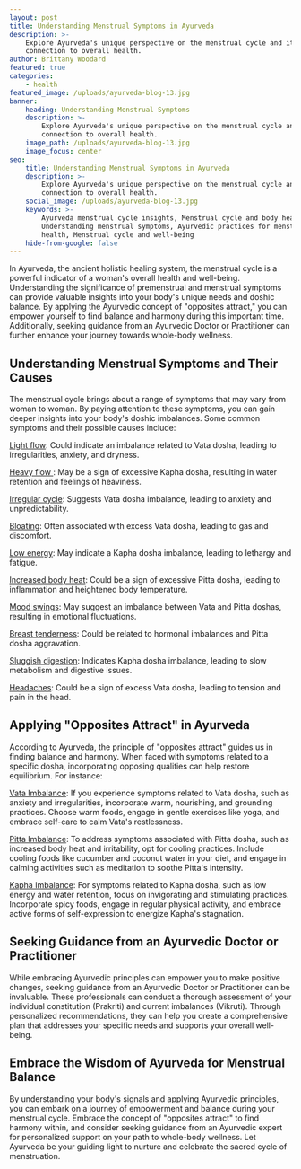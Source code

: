 ```yaml
---
layout: post
title: Understanding Menstrual Symptoms in Ayurveda
description: >-
    Explore Ayurveda's unique perspective on the menstrual cycle and its
    connection to overall health.
author: Brittany Woodard
featured: true
categories:
    - health
featured_image: /uploads/ayurveda-blog-13.jpg
banner:
    heading: Understanding Menstrual Symptoms
    description: >-
        Explore Ayurveda's unique perspective on the menstrual cycle and its
        connection to overall health.
    image_path: /uploads/ayurveda-blog-13.jpg
    image_focus: center
seo:
    title: Understanding Menstrual Symptoms in Ayurveda
    description: >-
        Explore Ayurveda's unique perspective on the menstrual cycle and its
        connection to overall health.
    social_image: /uploads/ayurveda-blog-13.jpg
    keywords: >-
        Ayurveda menstrual cycle insights, Menstrual cycle and body health,
        Understanding menstrual symptoms, Ayurvedic practices for menstrual
        health, Menstrual cycle and well-being
    hide-from-google: false
---
```

In Ayurveda, the ancient holistic healing system, the menstrual cycle is a powerful indicator of a woman's overall health and well-being. Understanding the significance of premenstrual and menstrual symptoms can provide valuable insights into your body's unique needs and doshic balance. By applying the Ayurvedic concept of "opposites attract," you can empower yourself to find balance and harmony during this important time. Additionally, seeking guidance from an Ayurvedic Doctor or Practitioner can further enhance your journey towards whole-body wellness.

## Understanding Menstrual Symptoms and Their Causes

The menstrual cycle brings about a range of symptoms that may vary from woman to woman. By paying attention to these symptoms, you can gain deeper insights into your body's doshic imbalances. Some common symptoms and their possible causes include:

<u>Light flow</u>: Could indicate an imbalance related to Vata dosha, leading to irregularities, anxiety, and dryness. 

<u>Heavy flow </u>: May be a sign of excessive Kapha dosha, resulting in water retention and feelings of heaviness.

<u>Irregular cycle</u>: Suggests Vata dosha imbalance, leading to anxiety and unpredictability.

<u>Bloating</u>: Often associated with excess Vata dosha, leading to gas and discomfort.

<u>Low energy</u>: May indicate a Kapha dosha imbalance, leading to lethargy and fatigue.

<u>Increased body heat</u>: Could be a sign of excessive Pitta dosha, leading to inflammation and heightened body temperature.

<u>Mood swings</u>: May suggest an imbalance between Vata and Pitta doshas, resulting in emotional fluctuations.

<u>Breast tenderness</u>: Could be related to hormonal imbalances and Pitta dosha aggravation.

<u>Sluggish digestion</u>: Indicates Kapha dosha imbalance, leading to slow metabolism and digestive issues.

<u>Headaches</u>: Could be a sign of excess Vata dosha, leading to tension and pain in the head.

## Applying "Opposites Attract" in Ayurveda

According to Ayurveda, the principle of "opposites attract" guides us in finding balance and harmony. When faced with symptoms related to a specific dosha, incorporating opposing qualities can help restore equilibrium. For instance:

<u>Vata Imbalance</u>\: If you experience symptoms related to Vata dosha, such as anxiety and irregularities, incorporate warm, nourishing, and grounding practices. Choose warm foods, engage in gentle exercises like yoga, and embrace self-care to calm Vata's restlessness.

<u>Pitta Imbalance</u>\: To address symptoms associated with Pitta dosha, such as increased body heat and irritability, opt for cooling practices. Include cooling foods like cucumber and coconut water in your diet, and engage in calming activities such as meditation to soothe Pitta's intensity.

<u>Kapha Imbalance</u>\: For symptoms related to Kapha dosha, such as low energy and water retention, focus on invigorating and stimulating practices. Incorporate spicy foods, engage in regular physical activity, and embrace active forms of self-expression to energize Kapha's stagnation.

## Seeking Guidance from an Ayurvedic Doctor or Practitioner

While embracing Ayurvedic principles can empower you to make positive changes, seeking guidance from an Ayurvedic Doctor or Practitioner can be invaluable. These professionals can conduct a thorough assessment of your individual constitution (Prakriti) and current imbalances (Vikruti). Through personalized recommendations, they can help you create a comprehensive plan that addresses your specific needs and supports your overall well-being.

## Embrace the Wisdom of Ayurveda for Menstrual Balance

By understanding your body's signals and applying Ayurvedic principles, you can embark on a journey of empowerment and balance during your menstrual cycle. Embrace the concept of "opposites attract" to find harmony within, and consider seeking guidance from an Ayurvedic expert for personalized support on your path to whole-body wellness. Let Ayurveda be your guiding light to nurture and celebrate the sacred cycle of menstruation.
